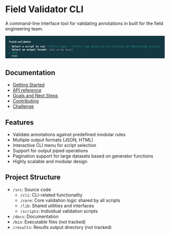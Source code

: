 # Field Validator CLI

A command-line interface tool for validating annotations in built for the field engineering team.

![Field Validator CLI Screenshot](./docs/screenshot.png)

## Documentation

- [Getting Started](./docs/getting-started.md)
- [API reference](./docs/api-reference.md)
- [Goals and Next Steps](./docs/goals-and-next-steps.md)
- [Contributing](./docs/CONTRIBUTING.md)
- [Challenge](./docs/CHALLENGE.md)

## Features

- Validate annotations against predefined modular rules
- Multiple output formats (JSON, HTML)
- Interactive CLI menu for script selection
- Support for output piped operations
- Pagination support for large datasets based on generator functions
- Highly scalable and modular design

## Project Structure

- `/src`: Source code
  - `/cli`: CLI-related functionality
  - `/core`: Core validation logic shared by all scripts
  - `/lib`: Shared utilities and interfaces
  - `/scripts`: Individual validation scripts
- `/docs`: Documentation
- `/bin`: Executable files (not tracked)
- `/results`: Results output directory (not tracked)
